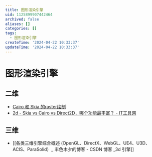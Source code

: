 ```yaml
---
title: 图形渲染引擎
uid: 1125899907442464
archived: false
aliases: []
categories: []
tags:
  - 图形渲染引擎
createTime: '2024-04-22 10:33:37'
updateTime: '2024-04-22 10:33:37'
---
```


# 图形渲染引擎

## 二维

- [Cairo 和 Skia 的raster绘制](http://www.funwoow.com/cairo-skia-raster/)
- [2d - Skia vs Cairo vs Direct2D，哪个功能最丰富？ - IT工具网](https://www.coder.work/article/6749651)

## 三维

- [[各类三维引擎综合概述 (OpenGL、DirectX、WebGL、UE4、U3D、ACIS、ParaSolid）_ 丰色木夕的博客 - CSDN 博客 _3d 引擎]]
